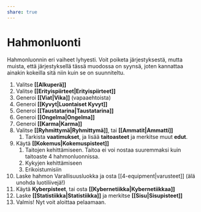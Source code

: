 ```yaml
---
share: true
---
```

# Hahmonluonti

Hahmonluonnin eri vaiheet lyhyesti. Voit poiketa järjestyksestä, mutta muista, että järjestyksellä tässä muodossa on syynsä, joten kannattaa ainakin kokeilla sitä niin kuin se on suunniteltu.

1. Valitse **[[Alkuperä]]**
2. Valitse  **[[Erityispiirteet|Erityispiirteet]]**
3. Generoi  **[[Viat|Vika]]** (vapaaehtoista)
4. Generoi **[[Kyvyt|Luontaiset Kyvyt]]**
5. Generoi  **[[Taustatarina|Taustatarina]]**
6. Generoi **[[Ongelma|Ongelma]]**
7. Generoi **[[Karma|Karma]]**
8. Valitse  **[[Ryhmittymä|Ryhmittymä]]**, tai **[[Ammatit|Ammatti]]**
	1. Tarkista **vaatimukset**, ja lisää **taitoasteet** ja merkitse muut **edut**.
9. Käytä **[[Kokemus|Kokemuspisteet]]**
   1. Taitojen kehittämiseen. Taitoa ei voi nostaa suuremmaksi kuin taitoaste 4 hahmonluonnissa.
   2. Kykyjen kehittämiseen
   3. Erikoistumisiin
11. Laske hahmon Varallisuusluokka ja osta [[4-equipment|varusteet]] (älä unohda luotiliivejä!)
12. Käytä **Kyberpisteet**, tai osta  **[[Kybernetiikka|Kybernetiikkaa]]**
13. Laske  **[[Statistiikka|Statistiikka]]** ja merkitse **[[Sisu|Sisupisteet]]**
14. Valmis! Nyt voit aloittaa pelaamaan.